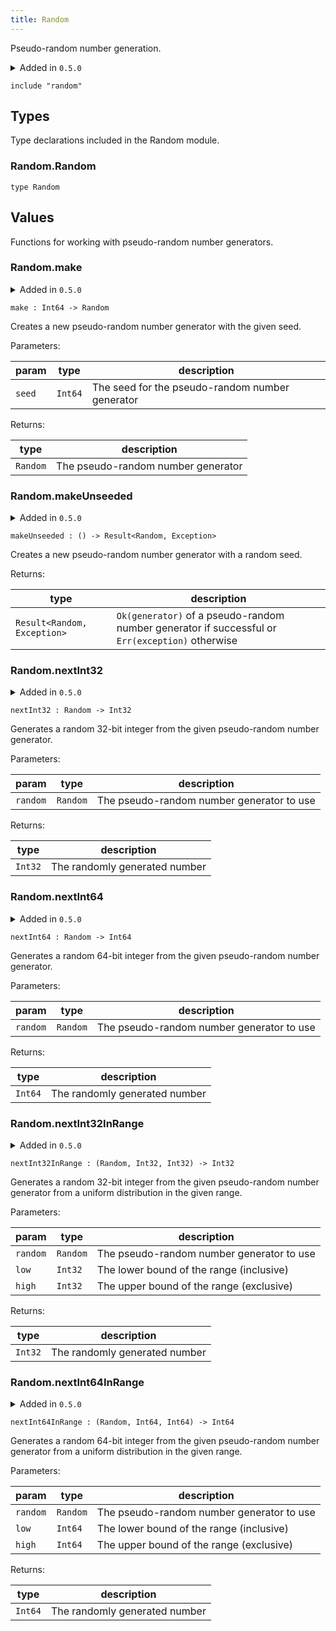 ```yaml
---
title: Random
---
```


Pseudo-random number generation.

<details disabled>
<summary tabindex="-1">Added in <code>0.5.0</code></summary>
No other changes yet.
</details>

```grain
include "random"
```

## Types

Type declarations included in the Random module.

### Random.**Random**

```grain
type Random
```

## Values

Functions for working with pseudo-random number generators.

### Random.**make**

<details disabled>
<summary tabindex="-1">Added in <code>0.5.0</code></summary>
No other changes yet.
</details>

```grain
make : Int64 -> Random
```

Creates a new pseudo-random number generator with the given seed.

Parameters:

|param|type|description|
|-----|----|-----------|
|`seed`|`Int64`|The seed for the pseudo-random number generator|

Returns:

|type|description|
|----|-----------|
|`Random`|The pseudo-random number generator|

### Random.**makeUnseeded**

<details disabled>
<summary tabindex="-1">Added in <code>0.5.0</code></summary>
No other changes yet.
</details>

```grain
makeUnseeded : () -> Result<Random, Exception>
```

Creates a new pseudo-random number generator with a random seed.

Returns:

|type|description|
|----|-----------|
|`Result<Random, Exception>`|`Ok(generator)` of a pseudo-random number generator if successful or `Err(exception)` otherwise|

### Random.**nextInt32**

<details disabled>
<summary tabindex="-1">Added in <code>0.5.0</code></summary>
No other changes yet.
</details>

```grain
nextInt32 : Random -> Int32
```

Generates a random 32-bit integer from the given pseudo-random number generator.

Parameters:

|param|type|description|
|-----|----|-----------|
|`random`|`Random`|The pseudo-random number generator to use|

Returns:

|type|description|
|----|-----------|
|`Int32`|The randomly generated number|

### Random.**nextInt64**

<details disabled>
<summary tabindex="-1">Added in <code>0.5.0</code></summary>
No other changes yet.
</details>

```grain
nextInt64 : Random -> Int64
```

Generates a random 64-bit integer from the given pseudo-random number generator.

Parameters:

|param|type|description|
|-----|----|-----------|
|`random`|`Random`|The pseudo-random number generator to use|

Returns:

|type|description|
|----|-----------|
|`Int64`|The randomly generated number|

### Random.**nextInt32InRange**

<details disabled>
<summary tabindex="-1">Added in <code>0.5.0</code></summary>
No other changes yet.
</details>

```grain
nextInt32InRange : (Random, Int32, Int32) -> Int32
```

Generates a random 32-bit integer from the given pseudo-random number generator
from a uniform distribution in the given range.

Parameters:

|param|type|description|
|-----|----|-----------|
|`random`|`Random`|The pseudo-random number generator to use|
|`low`|`Int32`|The lower bound of the range (inclusive)|
|`high`|`Int32`|The upper bound of the range (exclusive)|

Returns:

|type|description|
|----|-----------|
|`Int32`|The randomly generated number|

### Random.**nextInt64InRange**

<details disabled>
<summary tabindex="-1">Added in <code>0.5.0</code></summary>
No other changes yet.
</details>

```grain
nextInt64InRange : (Random, Int64, Int64) -> Int64
```

Generates a random 64-bit integer from the given pseudo-random number generator
from a uniform distribution in the given range.

Parameters:

|param|type|description|
|-----|----|-----------|
|`random`|`Random`|The pseudo-random number generator to use|
|`low`|`Int64`|The lower bound of the range (inclusive)|
|`high`|`Int64`|The upper bound of the range (exclusive)|

Returns:

|type|description|
|----|-----------|
|`Int64`|The randomly generated number|


